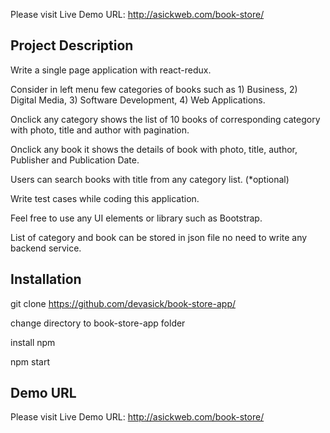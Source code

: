 Please visit Live Demo URL: http://asickweb.com/book-store/

## Project Description

Write a single page application with react-redux.

Consider in left menu few categories of books such as 1) Business, 2) Digital Media, 3) Software Development, 4) Web Applications.

Onclick any category shows the list of 10 books of corresponding category with photo, title and author with pagination.

Onclick any book it shows the details of book with photo, title, author, Publisher and Publication Date.

Users can search books with title from any category list. (*optional)

Write test cases while coding this application.

Feel free to use any UI elements or library such as Bootstrap.

List of category and book can be stored in json file no need to write any backend service.

## Installation


git clone https://github.com/devasick/book-store-app/

change directory to book-store-app folder

install npm

npm start

## Demo URL 

Please visit Live Demo URL: http://asickweb.com/book-store/


